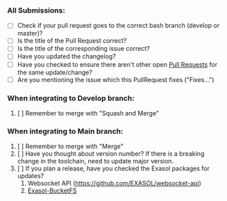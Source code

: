 ### All Submissions:

* [ ] Check if your pull request goes to the correct bash branch (develop or master)?
* [ ] Is the title of the Pull Request correct?
* [ ] Is the title of the corresponding issue correct?
* [ ] Have you updated the changelog?
* [ ] Have you checked to ensure there aren't other open [Pull Requests](../../../../pulls) for the same update/change? <!-- markdown-link-check-disable-line --> 
* [ ] Are you mentioning the issue which this PullRequest fixes ("Fixes...")

<!-- You can erase any parts of this template not applicable to your Pull Request. -->

### When integrating to Develop branch:

1. [ ] Remember to merge with "Squash and Merge"

### When integrating to Main branch:

1. [ ] Remember to merge with "Merge"
2. [ ] Have you thought about version number? If there is a breaking change in the toolchain, need to update major version.
3. [ ] If you plan a release, have you checked the Exasol packages for updates?
   1. Websocket API (https://github.com/EXASOL/websocket-api)
   2. [Exasol-BucketFS](https://pypi.org/project/exasol-bucketfs/)
